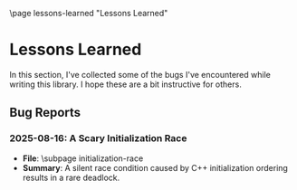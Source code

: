 \page lessons-learned "Lessons Learned"

# Lessons Learned

In this section, I've collected some of the bugs I've encountered while writing this library. I hope these are a bit
instructive for others.

## Bug Reports

### 2025-08-16: A Scary Initialization Race

- **File**: \subpage initialization-race
- **Summary**: A silent race condition caused by C++ initialization ordering results in a rare deadlock.
